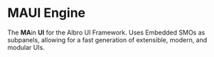 # MAUI Engine
The **MA**in **UI** for the Albro UI Framework. Uses Embedded SMOs as subpanels, allowing for a fast generation of extensible, modern, and modular UIs.
